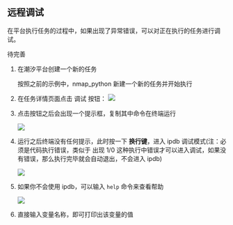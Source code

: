 ## 远程调试

在平台执行任务的过程中，如果出现了异常错误，可以对正在执行的任务进行调试。

待完善

1. 在潮汐平台创建一个新的任务

   按照之前的示例中，nmap_python 新建一个新的任务并开始执行

2. 在任务详情页面点击 调试 按钮：
   ![](https://levimg.s3.cn-northwest-1.amazonaws.com.cn/x/54c988af-d6a8-4bbf-839f-86fd1863155b.png)

3. 点击按钮之后会出现一个提示框，复制其中命令在终端运行

   ![](https://levimg.s3.cn-northwest-1.amazonaws.com.cn/x/27c9c002-a494-47d0-aa5a-6eabba8be71f.JPEG)

4. 运行之后终端没有任何提示，此时按一下 **换行键**，进入 ipdb 调试模式(注：必须是代码执行错误，类似于 出现 1/0 这种执行中错误才可以进入调试，如果没有错误，那么执行完毕就会自动退出，不会进入 ipdb)

   ![](https://levimg.s3.cn-northwest-1.amazonaws.com.cn/x/2ef0d6fa-0353-4507-abf1-06c79e489496.JPEG)

5. 如果你不会使用 ipdb，可以输入 `help`  命令来查看帮助

   ![](https://levimg.s3.cn-northwest-1.amazonaws.com.cn/x/484ba238-72f8-4167-8835-103eee3d4ab4.JPEG)

6. 直接输入变量名称，即可打印出该变量的值
